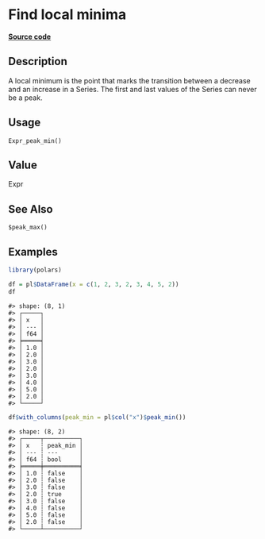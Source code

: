 

# Find local minima

[**Source code**](https://github.com/pola-rs/r-polars/tree/8387e0a88c6889e6449b053999aada405c241066/R/expr__expr.R#L3435)

## Description

A local minimum is the point that marks the transition between a
decrease and an increase in a Series. The first and last values of the
Series can never be a peak.

## Usage

<pre><code class='language-R'>Expr_peak_min()
</code></pre>

## Value

Expr

## See Also

<code style="white-space: pre;">$peak_max()</code>

## Examples

``` r
library(polars)

df = pl$DataFrame(x = c(1, 2, 3, 2, 3, 4, 5, 2))
df
```

    #> shape: (8, 1)
    #> ┌─────┐
    #> │ x   │
    #> │ --- │
    #> │ f64 │
    #> ╞═════╡
    #> │ 1.0 │
    #> │ 2.0 │
    #> │ 3.0 │
    #> │ 2.0 │
    #> │ 3.0 │
    #> │ 4.0 │
    #> │ 5.0 │
    #> │ 2.0 │
    #> └─────┘

``` r
df$with_columns(peak_min = pl$col("x")$peak_min())
```

    #> shape: (8, 2)
    #> ┌─────┬──────────┐
    #> │ x   ┆ peak_min │
    #> │ --- ┆ ---      │
    #> │ f64 ┆ bool     │
    #> ╞═════╪══════════╡
    #> │ 1.0 ┆ false    │
    #> │ 2.0 ┆ false    │
    #> │ 3.0 ┆ false    │
    #> │ 2.0 ┆ true     │
    #> │ 3.0 ┆ false    │
    #> │ 4.0 ┆ false    │
    #> │ 5.0 ┆ false    │
    #> │ 2.0 ┆ false    │
    #> └─────┴──────────┘
